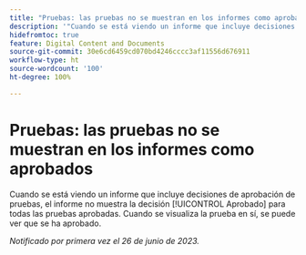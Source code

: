 ```yaml
---
title: "Pruebas: las pruebas no se muestran en los informes como aprobados"
description: '"Cuando se está viendo un informe que incluye decisiones de aprobación de pruebas, el informe no muestra la decisión Aprobada para todas las pruebas aprobadas. Cuando se ve la prueba en sí, se puede ver que se ha aprobado".'
hidefromtoc: true
feature: Digital Content and Documents
source-git-commit: 30e6cd6459cd070bd4246cccc3af11556d676911
workflow-type: ht
source-wordcount: '100'
ht-degree: 100%

---
```



# Pruebas: las pruebas no se muestran en los informes como aprobados

Cuando se está viendo un informe que incluye decisiones de aprobación de pruebas, el informe no muestra la decisión [!UICONTROL Aprobado] para todas las pruebas aprobadas. Cuando se visualiza la prueba en sí, se puede ver que se ha aprobado.

_Notificado por primera vez el 26 de junio de 2023._
